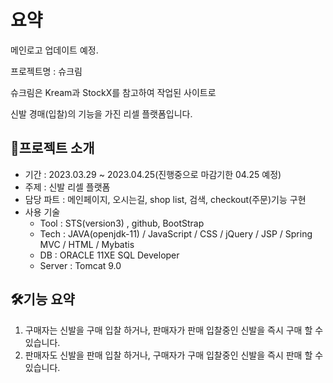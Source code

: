 # 요약
메인로고 업데이트 예정.

프로젝트명 : 슈크림

슈크림은 Kream과 StockX를 참고하여 작업된 사이트로

신발 경매(입찰)의 기능을 가진 리셀 플랫폼입니다.


## 📌프로젝트 소개 
* 기간 : 2023.03.29 ~ 2023.04.25(진행중으로 마감기한 04.25 예정)
* 주제 : 신발 리셀 플랫폼
* 담당 파트 : 메인페이지, 오시는길, shop list, 검색, checkout(주문)기능 구현
* 사용 기술
    * Tool : STS(version3) , github, BootStrap
    * Tech : JAVA(openjdk-11) / JavaScript / CSS / jQuery / JSP / Spring MVC / HTML / Mybatis
    * DB : ORACLE 11XE SQL Developer
    * Server : Tomcat 9.0

## 🛠기능 요약
1. 구매자는 신발을 구매 입찰 하거나, 판매자가 판매 입찰중인 신발을 즉시 구매 할 수 있습니다.
2. 판매자도 신발을 판매 입찰 하거나, 구매자가 구매 입찰중인 신발을 즉시 판매 할 수 있습니다.



